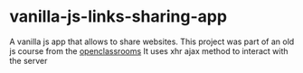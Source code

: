 # vanilla-js-links-sharing-app

A vanilla js app that allows to share websites. This project was part of an old js course from  the [openclassrooms](https://openclassrooms.com/fr/)
It uses xhr ajax method to interact with the server
